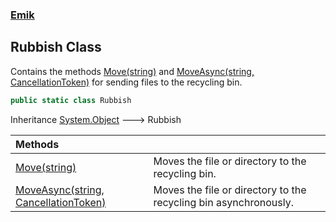 ### [Emik](Emik.md 'Emik')

## Rubbish Class

Contains the methods [Move(string)](Rubbish.Move(string).md 'Emik.Rubbish.Move(string)') and [MoveAsync(string, CancellationToken)](Rubbish.MoveAsync(string,CancellationToken).md 'Emik.Rubbish.MoveAsync(string, System.Threading.CancellationToken)') for sending files to the recycling bin.

```csharp
public static class Rubbish
```

Inheritance [System.Object](https://docs.microsoft.com/en-us/dotnet/api/System.Object 'System.Object') &#129106; Rubbish

| Methods | |
| :--- | :--- |
| [Move(string)](Rubbish.Move(string).md 'Emik.Rubbish.Move(string)') | Moves the file or directory to the recycling bin. |
| [MoveAsync(string, CancellationToken)](Rubbish.MoveAsync(string,CancellationToken).md 'Emik.Rubbish.MoveAsync(string, System.Threading.CancellationToken)') | Moves the file or directory to the recycling bin asynchronously. |
